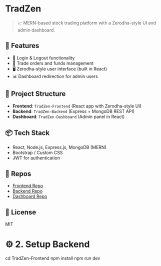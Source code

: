 # TradZen

> 📈 MERN-based stock trading platform with a Zerodha-style UI and admin dashboard.

## 🔹 Features

- 🔐 Login & Logout functionality
- 🧾 Trade orders and funds management
- 🖥️ Zerodha-style user interface (built in React)
- 📊 Dashboard redirection for admin users

## 📁 Project Structure

- **Frontend**: `TradZen-Frontend` (React app with Zerodha-style UI)
- **Backend**: `TradZen-Backend` (Express + MongoDB REST API)
- **Dashboard**: `TradZen-Dashboard` (Admin panel in React)

## 📦 Tech Stack

- React, Node.js, Express.js, MongoDB (MERN)
- Bootstrap / Custom CSS
- JWT for authentication

## 🔗 Repos

- [Frontend Repo](https://github.com/yourusername/TradZen-Frontend)
- [Backend Repo](https://github.com/yourusername/TradZen-Backend)
- [Dashboard Repo](https://github.com/yourusername/TradZen-Dashboard)

## 📄 License

MIT

# ⚙️ 2. Setup Backend

cd TradZen-Frontend
npm install
npm run dev